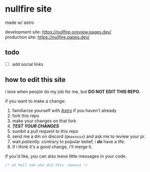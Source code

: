 # nullfire site

made w/ astro

development site: https://nullfire-preview.pages.dev/<br>
production site: https://nullfire.pages.dev/

## todo

- [ ] add social links

## how to edit this site

i love when people do my job for me, but **DO NOT EDIT THIS REPO.**

if you want to make a change:

1. familiarize yourself with [Astro](https://astro.build/) if you haven't already
2. fork this repo
3. make your changes on that fork
4. **_TEST YOUR CHANGES_**
5. sumbit a pull request to this repo
6. send me a dm on discord (`@maxxusx`) and ask me to review your pr.
7. wait _patiently._ contrary to popular belief, i **_do_** have a life.
8. if i think it's a good change, i'll merge it.

if you'd like, you can also leave little messages in your code.<br>

```javascript
/* oh hell nah who did this -maxxus */
```
